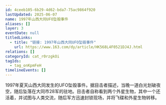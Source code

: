 ```yaml
---
id: 4ceeb105-6b29-4d62-bda7-75ac9864f920
lastUpdated: 2025-06-07
name: 1997年山西大同UFO坠毁事件
aliases: []
layer: 3
eventDate: null
titledLinks:
  - title: "链接: 1997年山西大同UFO坠毁事件"
    url: https://www.163.com/dy/article/HK568L4F0521DJ4J.html
relations: []
categoryId: cat_r0rzgkOi
tagIds:
  - tag_onKpmFeH
timelineEvents: []
---
```

1997年夏天山西大同发生的UFO坠毁事件。据目击者描述，当晚一道白光划破夜空，随后坠落在大同市28军的驻地。目击者自称看到两个外星生物，其中一个还活着，并试图与人类交流，随后军方迅速封锁现场，并将飞碟和外星生物转移。
